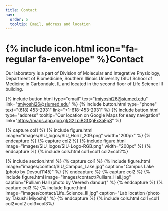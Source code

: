 ```yaml
---
title: Contact
nav:
  order: 5
  tooltip: Email, address and location
---
```


# {% include icon.html icon="fa-regular fa-envelope" %}Contact

Our laboratory is a part of Division of Molecular and Integrative Physiology, Department of Biomedicine, Southern Illinois University (SIU) School of Medicine in Carbondale, IL and located in the second floor of Life Science III building.

{%
  include button.html
  type="email"
  text="tmiyoshi26@siumed.edu"
  link="tmiyoshi26@siumed.edu"
%}
{%
  include button.html
  type="phone"
  text="(618) 453-2931"
  link="+1-618-453-2931"
%}
{%
  include button.html
  type="address"
  tooltip="Our location on Google Maps for easy navigation"
  link="https://maps.app.goo.gl/G2LpiBGfXgFx3aFp8"
%}

{% capture col1 %}
{%
  include figure.html
  image="images/SIU_logos/SIU_Horiz_209.png"
  width="200px"
%}
{% endcapture %}
{% capture col2 %}
{%
  include figure.html
  image="images/SIU_logos/SIU-Logo-RGB.png"
  width="200px"
%}
{% endcapture %}
{% include cols.html col1=col1 col2=col2%}

{% include section.html %}
{% capture col1 %}
{%
  include figure.html
  image="images/contact/SIU_Campus_Lake.jpg"
  caption="Campus Lake (photo by Devout1145)"
%}
{% endcapture %}
{% capture col2 %}
{%
  include figure.html
  image="images/contact/Pulliam_Hall.jpg"
  caption="Pulliam Hall (photo by Veeresh dandur)"
%}
{% endcapture %}
{% capture col3 %}
{%
  include figure.html
  image="images/contact/Life_Science_III.jpg"
  caption="Lab location (photo by Takushi Miyoshi)"
%}
{% endcapture %}
{% include cols.html col1=col1 col2=col2 col3=col3%}
